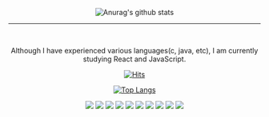 
<div align="center">
 <!--<div align=center><h1>SeojeongWoo </h1></div>-->
 <!--<div align=center><h3> 웹 개발자를 지향하며, 프론트 엔드 직무를 희망하나 협업을 위해 Js사용 백엔드(Node.js / ExpressJs / NestJs)도 공부 중입니다.</h3></div>-->


<!-- 통계 -->
![Anurag's github stats](https://github-readme-stats.vercel.app/api?username=teapotsoup&show_icons=true&theme=dracula) 


<hr/>
<br/>

Although I have experienced various languages(c, java, etc), I am currently studying React and JavaScript.



[![Hits](https://hits.seeyoufarm.com/api/count/incr/badge.svg?url=https%3A%2F%2Fgithub.com%2Fteapotsoup%2Fhit-counter&count_bg=%23399BCD&title_bg=%23AA9C9C&icon=&icon_color=%23E7E7E7&title=Hits&edge_flat=false)](https://hits.seeyoufarm.com)

[![Top Langs](https://github-readme-stats.vercel.app/api/top-langs/?username=teapotsoup&layout=compact)](https://github.com/teapotsoup/github-readme-stats)

<img src="https://img.shields.io/badge/javascript-F7DF1E?style=for-the-badge&logo=javascript&logoColor=black"> <img src="https://img.shields.io/badge/react-61DAFB?style=for-the-badge&logo=react&logoColor=white"/> <img src="https://img.shields.io/badge/html5-E34F26?style=for-the-badge&logo=html5&logoColor=white"/> <img src="https://img.shields.io/badge/css3-1572B6?style=for-the-badge&logo=css3&logoColor=white"/> <img src="https://img.shields.io/badge/bootstrap-7952B3?style=for-the-badge&logo=bootstrap&logoColor=white"/> <img src="https://img.shields.io/badge/nestjs-E0234E?style=for-the-badge&logo=nestjs&logoColor=white"/>
<img src="https://img.shields.io/badge/mongodb-13AA52?style=for-the-badge&logo=mongodb&logoColor=white"/> <img src="https://img.shields.io/badge/postgresql-32648D?style=for-the-badge&logo=postgresql&logoColor=white"/> <img src="https://img.shields.io/badge/expressjs-026E00?style=for-the-badge&logo=expressjs&logoColor=white"/>
 <img src="https://img.shields.io/badge/nodejs-026E00?style=for-the-badge&logo=nodejs&logoColor=white"/>

 </div>

